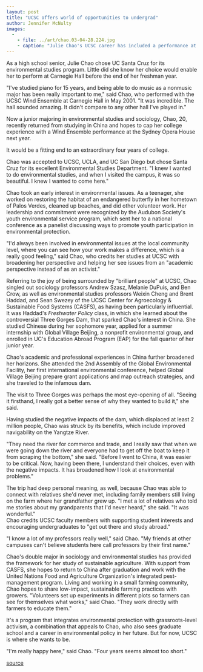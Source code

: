 ```yaml
---
layout: post
title: "UCSC offers world of opportunities to undergrad"
author: Jennifer McNulty
images:
  -
    - file: ../art/chao.03-04-28.224.jpg
    - caption: "Julie Chao's UCSC career has included a performance at Carnegie Hall, an internship with Global Village Beijing, and a quarter of study in China, where she posed for this photo."
---
```


As a high school senior, Julie Chao chose UC Santa Cruz for its environmental studies program. Little did she know her choice would enable her to perform at Carnegie Hall before the end of her freshman year.

"I've studied piano for 15 years, and being able to do music as a nonmusic major has been really important to me," said Chao, who performed with the UCSC Wind Ensemble at Carnegie Hall in May 2001. "It was incredible. The hall sounded amazing. It didn't compare to any other hall I've played in."  

Now a junior majoring in environmental studies and sociology, Chao, 20, recently returned from studying in China and hopes to cap her college experience with a Wind Ensemble performance at the Sydney Opera House next year.

It would be a fitting end to an extraordinary four years of college.  

Chao was accepted to UCSC, UCLA, and UC San Diego but chose Santa Cruz for its excellent Environmental Studies Department. "I knew I wanted to do environmental studies, and when I visited the campus, it was so beautiful. I knew I wanted to come here."  

Chao took an early interest in environmental issues. As a teenager, she worked on restoring the habitat of an endangered butterfly in her hometown of Palos Verdes, cleaned up beaches, and did other volunteer work. Her leadership and commitment were recognized by the Audubon Society's youth environmental service program, which sent her to a national conference as a panelist discussing ways to promote youth participation in environmental protection.  

"I'd always been involved in environmental issues at the local community level, where you can see how your work makes a difference, which is a really good feeling," said Chao, who credits her studies at UCSC with broadening her perspective and helping her see issues from an "academic perspective instead of as an activist."  

Referring to the joy of being surrounded by "brilliant people" at UCSC, Chao singled out sociology professors Andrew Szasz, Melanie DuPuis, and Ben Crow, as well as environmental studies professors Weixin Cheng and Brent Haddad, and Sean Swezey of the UCSC Center for Agroecology & Sustainable Food Systems (CASFS), as having been particularly influential. It was Haddad's _Freshwater Policy_ class, in which she learned about the controversial Three Gorges Dam, that sparked Chao's interest in China. She studied Chinese during her sophomore year, applied for a summer internship with Global Village Beijing, a nonprofit environmental group, and enrolled in UC's Education Abroad Program (EAP) for the fall quarter of her junior year.   

Chao's academic and professional experiences in China further broadened her horizons. She attended the 2nd Assembly of the Global Environmental Facility, her first international environmental conference, helped Global Village Beijing prepare grant applications and map outreach strategies, and she traveled to the infamous dam.  

The visit to Three Gorges was perhaps the most eye-opening of all. "Seeing it firsthand, I really got a better sense of why they wanted to build it," she said.

Having studied the negative impacts of the dam, which displaced at least 2 million people, Chao was struck by its benefits, which include improved navigability on the Yangtze River.   

"They need the river for commerce and trade, and I really saw that when we were going down the river and everyone had to get off the boat to keep it from scraping the bottom," she said. "Before I went to China, it was easier to be critical. Now, having been there, I understand their choices, even with the negative impacts. It has broadened how I look at environmental problems."   

The trip had deep personal meaning, as well, because Chao was able to connect with relatives she'd never met, including family members still living on the farm where her grandfather grew up. "I met a lot of relatives who told me stories about my grandparents that I'd never heard," she said. "It was wonderful."  
Chao credits UCSC faculty members with supporting student interests and encouraging undergraduates to "get out there and study abroad."   

"I know a lot of my professors really well," said Chao. "My friends at other campuses can't believe students here call professors by their first name."   

Chao's double major in sociology and environmental studies has provided the framework for her study of sustainable agriculture. With support from CASFS, she hopes to return to China after graduation and work with the United Nations Food and Agriculture Organization's integrated pest-management program. Living and working in a small farming community, Chao hopes to share low-impact, sustainable farming practices with growers. "Volunteers set up experiments in different plots so farmers can see for themselves what works," said Chao. "They work directly with farmers to educate them."  

It's a program that integrates environmental protection with grassroots-level activism, a combination that appeals to Chao, who also sees graduate school and a career in environmental policy in her future. But for now, UCSC is where she wants to be.  

"I'm really happy here," said Chao. "Four years seems almost too short."  

[source](http://www1.ucsc.edu/currents/02-03/04-28/chao.html "Permalink to chao")
